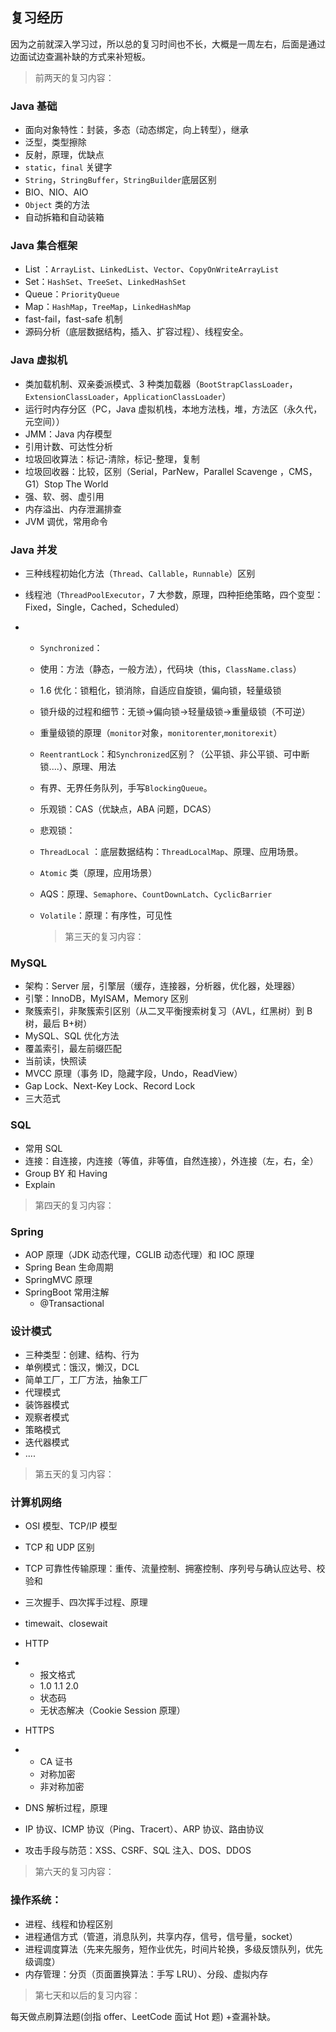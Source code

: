## 复习经历

因为之前就深入学习过，所以总的复习时间也不长，大概是一周左右，后面是通过边面试边查漏补缺的方式来补短板。

> 前两天的复习内容：

### Java 基础

- 面向对象特性：封装，多态（动态绑定，向上转型），继承
- 泛型，类型擦除
- 反射，原理，优缺点
- `static`，`final` 关键字
- `String`，`StringBuffer`，`StringBuilder`底层区别
- BIO、NIO、AIO
- `Object` 类的方法
- 自动拆箱和自动装箱

### Java 集合框架

- List ：`ArrayList`、`LinkedList`、`Vector`、`CopyOnWriteArrayList`
- Set：`HashSet`、`TreeSet`、`LinkedHashSet`
- Queue：`PriorityQueue`
- Map：`HashMap`，`TreeMap`，`LinkedHashMap`
- fast-fail，fast-safe 机制
- 源码分析（底层数据结构，插入、扩容过程）、线程安全。

### Java 虚拟机

- 类加载机制、双亲委派模式、3 种类加载器（`BootStrapClassLoader`，`ExtensionClassLoader`，`ApplicationClassLoader`）
- 运行时内存分区（PC，Java 虚拟机栈，本地方法栈，堆，方法区（永久代，元空间））
- JMM：Java 内存模型
- 引用计数、可达性分析
- 垃圾回收算法：标记-清除，标记-整理，复制
- 垃圾回收器：比较，区别（Serial，ParNew，Parallel Scavenge ，CMS，G1）Stop The World
- 强、软、弱、虚引用
- 内存溢出、内存泄漏排查
- JVM 调优，常用命令

### Java 并发

- 三种线程初始化方法（`Thread`、`Callable`，`Runnable`）区别

- 线程池（`ThreadPoolExecutor`，7 大参数，原理，四种拒绝策略，四个变型：Fixed，Single，Cached，Scheduled）

- - `Synchronized`：

  - 使用：方法（静态，一般方法），代码块（this，`ClassName.class`）

  - 1.6 优化：锁粗化，锁消除，自适应自旋锁，偏向锁，轻量级锁

  - 锁升级的过程和细节：无锁->偏向锁->轻量级锁->重量级锁（不可逆）

  - 重量级锁的原理（`monitor`对象，`monitorenter`,`monitorexit`）

  - `ReentrantLock`：和`Synchronized`区别？（公平锁、非公平锁、可中断锁....）、原理、用法

  - 有界、无界任务队列，手写`BlockingQueue`。

  - 乐观锁：CAS（优缺点，ABA 问题，DCAS）

  - 悲观锁：

  - `ThreadLocal` ：底层数据结构：`ThreadLocalMap`、原理、应用场景。

  - `Atomic` 类（原理，应用场景）

  - AQS：原理、`Semaphore`、`CountDownLatch`、`CyclicBarrier`

  - `Volatile`：原理：有序性，可见性

    > 第三天的复习内容：

### MySQL

- 架构：Server 层，引擎层（缓存，连接器，分析器，优化器，处理器）
- 引擎：InnoDB，MyISAM，Memory 区别
- 聚簇索引，非聚簇索引区别（从二叉平衡搜索树复习（AVL，红黑树）到 B 树，最后 B+树）
- MySQL、SQL 优化方法
- 覆盖索引，最左前缀匹配
- 当前读，快照读
- MVCC 原理（事务 ID，隐藏字段，Undo，ReadView）
- Gap Lock、Next-Key Lock、Record Lock
- 三大范式

### SQL

- 常用 SQL
- 连接：自连接，内连接（等值，非等值，自然连接），外连接（左，右，全）
- Group BY 和 Having
- Explain

> 第四天的复习内容：

### Spring

- AOP 原理（JDK 动态代理，CGLIB 动态代理）和 IOC 原理
- Spring Bean 生命周期
- SpringMVC 原理
- SpringBoot 常用注解
  - @Transactional

### 设计模式

- 三种类型：创建、结构、行为
- 单例模式：饿汉，懒汉，DCL
- 简单工厂，工厂方法，抽象工厂
- 代理模式
- 装饰器模式
- 观察者模式
- 策略模式
- 迭代器模式
- ....

> 第五天的复习内容：

### 计算机网络

- OSI 模型、TCP/IP 模型

- TCP 和 UDP 区别

- TCP 可靠性传输原理：重传、流量控制、拥塞控制、序列号与确认应达号、校验和

- 三次握手、四次挥手过程、原理

- timewait、closewait

- HTTP

- - 报文格式
  - 1.0 1.1 2.0
  - 状态码
  - 无状态解决（Cookie Session 原理）

- HTTPS

- - CA 证书
  - 对称加密
  - 非对称加密

- DNS 解析过程，原理

- IP 协议、ICMP 协议（Ping、Tracert）、ARP 协议、路由协议

- 攻击手段与防范：XSS、CSRF、SQL 注入、DOS、DDOS

> 第六天的复习内容：

### 操作系统：

- 进程、线程和协程区别
- 进程通信方式（管道，消息队列，共享内存，信号，信号量，socket）
- 进程调度算法（先来先服务，短作业优先，时间片轮换，多级反馈队列，优先级调度）
- 内存管理：分页（页面置换算法：手写 LRU）、分段、虚拟内存

> 第七天和以后的复习内容：

每天做点刷算法题(剑指 offer、LeetCode 面试 Hot 题) +查漏补缺。